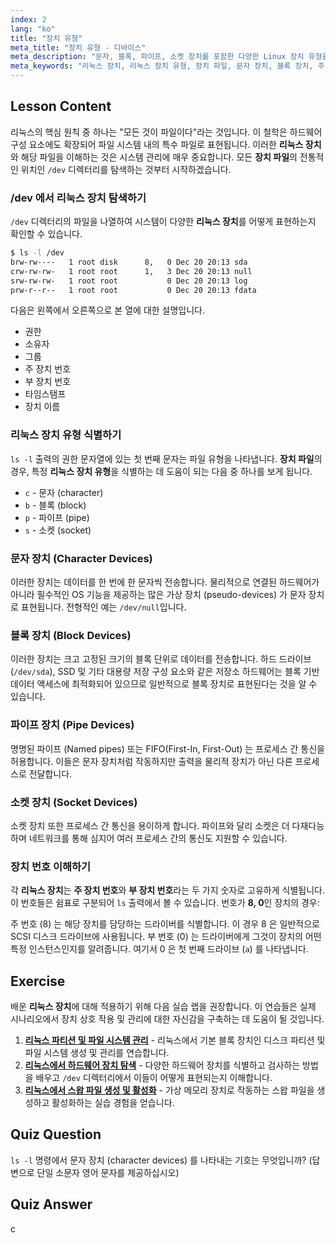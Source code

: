 ```yaml
---
index: 2
lang: "ko"
title: "장치 유형"
meta_title: "장치 유형 - 디바이스"
meta_description: "문자, 블록, 파이프, 소켓 장치를 포함한 다양한 Linux 장치 유형을 살펴보세요. Linux 가 장치를 관리하는 방법, ls -l /dev 를 사용하여 장치 파일을 식별하는 방법, 주/부 장치 번호의 역할을 이해합니다."
meta_keywords: "리눅스 장치, 리눅스 장치 유형, 장치 파일, 문자 장치, 블록 장치, 주 부 번호, 장치용 리눅스, /dev 디렉토리"
---
```


## Lesson Content

리눅스의 핵심 원칙 중 하나는 "모든 것이 파일이다"라는 것입니다. 이 철학은 하드웨어 구성 요소에도 확장되어 파일 시스템 내의 특수 파일로 표현됩니다. 이러한 **리눅스 장치**와 해당 파일을 이해하는 것은 시스템 관리에 매우 중요합니다. 모든 **장치 파일**의 전통적인 위치인 `/dev` 디렉터리를 탐색하는 것부터 시작하겠습니다.

### /dev 에서 리눅스 장치 탐색하기

`/dev` 디렉터리의 파일을 나열하여 시스템이 다양한 **리눅스 장치**를 어떻게 표현하는지 확인할 수 있습니다.

```bash
$ ls -l /dev
brw-rw----   1 root disk      8,   0 Dec 20 20:13 sda
crw-rw-rw-   1 root root      1,   3 Dec 20 20:13 null
srw-rw-rw-   1 root root           0 Dec 20 20:13 log
prw-r--r--   1 root root           0 Dec 20 20:13 fdata
```

다음은 왼쪽에서 오른쪽으로 본 열에 대한 설명입니다.

- 권한
- 소유자
- 그룹
- 주 장치 번호
- 부 장치 번호
- 타임스탬프
- 장치 이름

### 리눅스 장치 유형 식별하기

`ls -l` 출력의 권한 문자열에 있는 첫 번째 문자는 파일 유형을 나타냅니다. **장치 파일**의 경우, 특정 **리눅스 장치 유형**을 식별하는 데 도움이 되는 다음 중 하나를 보게 됩니다.

- `c` - 문자 (character)
- `b` - 블록 (block)
- `p` - 파이프 (pipe)
- `s` - 소켓 (socket)

### 문자 장치 (Character Devices)

이러한 장치는 데이터를 한 번에 한 문자씩 전송합니다. 물리적으로 연결된 하드웨어가 아니라 필수적인 OS 기능을 제공하는 많은 가상 장치 (pseudo-devices) 가 문자 장치로 표현됩니다. 전형적인 예는 `/dev/null`입니다.

### 블록 장치 (Block Devices)

이러한 장치는 크고 고정된 크기의 블록 단위로 데이터를 전송합니다. 하드 드라이브 (`/dev/sda`), SSD 및 기타 대용량 저장 구성 요소와 같은 저장소 하드웨어는 블록 기반 데이터 액세스에 최적화되어 있으므로 일반적으로 블록 장치로 표현된다는 것을 알 수 있습니다.

### 파이프 장치 (Pipe Devices)

명명된 파이프 (Named pipes) 또는 FIFO(First-In, First-Out) 는 프로세스 간 통신을 허용합니다. 이들은 문자 장치처럼 작동하지만 출력을 물리적 장치가 아닌 다른 프로세스로 전달합니다.

### 소켓 장치 (Socket Devices)

소켓 장치 또한 프로세스 간 통신을 용이하게 합니다. 파이프와 달리 소켓은 더 다재다능하며 네트워크를 통해 심지어 여러 프로세스 간의 통신도 지원할 수 있습니다.

### 장치 번호 이해하기

각 **리눅스 장치**는 **주 장치 번호**와 **부 장치 번호**라는 두 가지 숫자로 고유하게 식별됩니다. 이 번호들은 쉼표로 구분되어 `ls` 출력에서 볼 수 있습니다. 번호가 **8, 0**인 장치의 경우:

주 번호 (8) 는 해당 장치를 담당하는 드라이버를 식별합니다. 이 경우 8 은 일반적으로 SCSI 디스크 드라이브에 사용됩니다. 부 번호 (0) 는 드라이버에게 그것이 장치의 어떤 특정 인스턴스인지를 알려줍니다. 여기서 0 은 첫 번째 드라이브 (`a`) 를 나타냅니다.

## Exercise

배운 **리눅스 장치**에 대해 적용하기 위해 다음 실습 랩을 권장합니다. 이 연습들은 실제 시나리오에서 장치 상호 작용 및 관리에 대한 자신감을 구축하는 데 도움이 될 것입니다.

1. **[리눅스 파티션 및 파일 시스템 관리](https://labex.io/ko/labs/comptia-manage-linux-partitions-and-filesystems-590845)** - 리눅스에서 기본 블록 장치인 디스크 파티션 및 파일 시스템 생성 및 관리를 연습합니다.
2. **[리눅스에서 하드웨어 장치 탐색](https://labex.io/ko/labs/comptia-explore-hardware-devices-in-linux-590861)** - 다양한 하드웨어 장치를 식별하고 검사하는 방법을 배우고 `/dev` 디렉터리에서 이들이 어떻게 표현되는지 이해합니다.
3. **[리눅스에서 스왑 파일 생성 및 활성화](https://labex.io/ko/labs/comptia-create-and-activate-a-swap-file-in-linux-590858)** - 가상 메모리 장치로 작동하는 스왑 파일을 생성하고 활성화하는 실습 경험을 얻습니다.

## Quiz Question

`ls -l` 명령에서 문자 장치 (character devices) 를 나타내는 기호는 무엇입니까? (답변으로 단일 소문자 영어 문자를 제공하십시오)

## Quiz Answer

c

